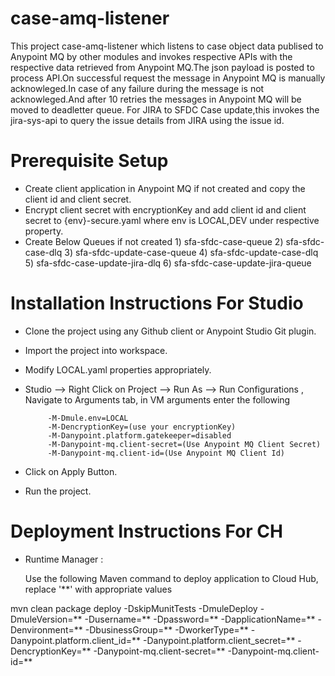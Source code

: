 # case-amq-listener

This project case-amq-listener which listens to case object data publised to Anypoint MQ by other modules and invokes respective APIs with the respective data retrieved from Anypoint MQ.The json payload is posted to process API.On successful request the message in Anypoint MQ is manually acknowleged.In case of any failure during the message is not acknowleged.And after 10 retries the messages in Anypoint MQ will be moved to deadletter queue.
For JIRA to SFDC Case update,this invokes the jira-sys-api to query the issue details from JIRA using the issue id.
# Prerequisite Setup

 - Create client application in Anypoint MQ if not created and copy the client id and client secret.
 - Encrypt client secret with encryptionKey and add client id and client secret to {env}-secure.yaml where env is LOCAL,DEV under respective property.
 - Create Below Queues if not created
        1) sfa-sfdc-case-queue
        2) sfa-sfdc-case-dlq
        3) sfa-sfdc-update-case-queue
        4) sfa-sfdc-update-case-dlq
        5) sfa-sfdc-case-update-jira-dlq
        6) sfa-sfdc-case-update-jira-queue
      
# Installation Instructions For Studio


- Clone the project using any Github client or Anypoint Studio Git plugin.
- Import the project into workspace.
- Modify LOCAL.yaml properties appropriately.
- Studio --> Right Click  on Project --> Run As --> Run Configurations , Navigate to Arguments tab, in VM arguments enter the following

           
           -M-Dmule.env=LOCAL
           -M-DencryptionKey=(use your encryptionKey) 
           -M-Danypoint.platform.gatekeeper=disabled
           -M-Danypoint-mq.client-secret=(Use Anypoint MQ Client Secret)
           -M-Danypoint-mq.client-id=(Use Anypoint MQ Client Id)
           
           
- Click on Apply Button.
- Run the project.

# Deployment Instructions For CH


- Runtime Manager :

   Use the following Maven command to deploy application to Cloud Hub, replace '**' with appropriate values
   
mvn clean package deploy -DskipMunitTests -DmuleDeploy -DmuleVersion=** -Dusername=** -Dpassword=** -DapplicationName=** -Denvironment=** -DbusinessGroup=** -DworkerType=** -Danypoint.platform.client_id=** -Danypoint.platform.client_secret=** -DencryptionKey=** -Danypoint-mq.client-secret=** -Danypoint-mq.client-id=**
